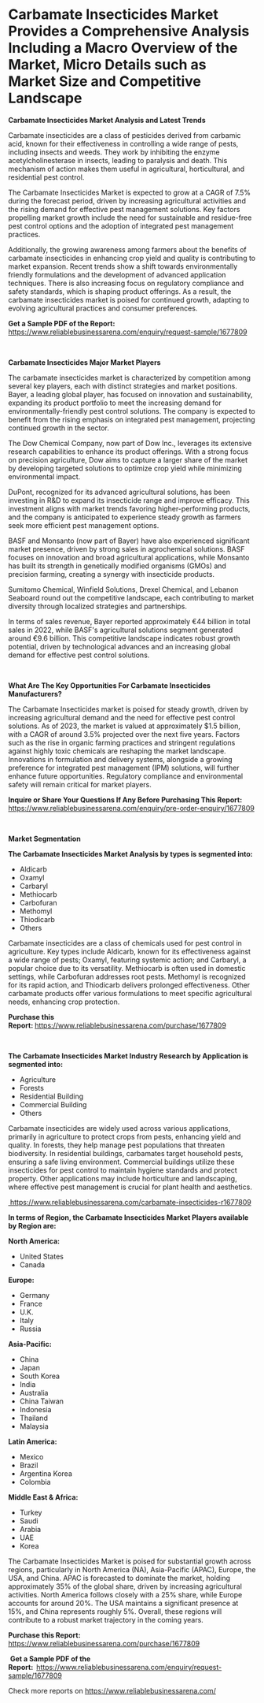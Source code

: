 <p><h1>Carbamate Insecticides Market Provides a Comprehensive Analysis Including a Macro Overview of the Market, Micro Details such as Market Size and Competitive Landscape</h1></p><p><strong>Carbamate Insecticides Market Analysis and Latest Trends</strong></p>
<p><p>Carbamate insecticides are a class of pesticides derived from carbamic acid, known for their effectiveness in controlling a wide range of pests, including insects and weeds. They work by inhibiting the enzyme acetylcholinesterase in insects, leading to paralysis and death. This mechanism of action makes them useful in agricultural, horticultural, and residential pest control.</p><p>The Carbamate Insecticides Market is expected to grow at a CAGR of 7.5% during the forecast period, driven by increasing agricultural activities and the rising demand for effective pest management solutions. Key factors propelling market growth include the need for sustainable and residue-free pest control options and the adoption of integrated pest management practices. </p><p>Additionally, the growing awareness among farmers about the benefits of carbamate insecticides in enhancing crop yield and quality is contributing to market expansion. Recent trends show a shift towards environmentally friendly formulations and the development of advanced application techniques. There is also increasing focus on regulatory compliance and safety standards, which is shaping product offerings. As a result, the carbamate insecticides market is poised for continued growth, adapting to evolving agricultural practices and consumer preferences.</p></p>
<p><strong>Get a Sample PDF of the Report:&nbsp;</strong> <a href="https://www.reliablebusinessarena.com/enquiry/request-sample/1677809?utm_campaign=3215&utm_medium=2&utm_source=Github&utm_content=ia&utm_term=25032025&utm_id=carbamate-insecticides">https://www.reliablebusinessarena.com/enquiry/request-sample/1677809</a></p>
<p>&nbsp;</p>
<p><strong>Carbamate Insecticides Major Market Players</strong></p>
<p><p>The carbamate insecticides market is characterized by competition among several key players, each with distinct strategies and market positions. Bayer, a leading global player, has focused on innovation and sustainability, expanding its product portfolio to meet the increasing demand for environmentally-friendly pest control solutions. The company is expected to benefit from the rising emphasis on integrated pest management, projecting continued growth in the sector.</p><p>The Dow Chemical Company, now part of Dow Inc., leverages its extensive research capabilities to enhance its product offerings. With a strong focus on precision agriculture, Dow aims to capture a larger share of the market by developing targeted solutions to optimize crop yield while minimizing environmental impact.</p><p>DuPont, recognized for its advanced agricultural solutions, has been investing in R&D to expand its insecticide range and improve efficacy. This investment aligns with market trends favoring higher-performing products, and the company is anticipated to experience steady growth as farmers seek more efficient pest management options.</p><p>BASF and Monsanto (now part of Bayer) have also experienced significant market presence, driven by strong sales in agrochemical solutions. BASF focuses on innovation and broad agricultural applications, while Monsanto has built its strength in genetically modified organisms (GMOs) and precision farming, creating a synergy with insecticide products.</p><p>Sumitomo Chemical, Winfield Solutions, Drexel Chemical, and Lebanon Seaboard round out the competitive landscape, each contributing to market diversity through localized strategies and partnerships.</p><p>In terms of sales revenue, Bayer reported approximately €44 billion in total sales in 2022, while BASF's agricultural solutions segment generated around €9.6 billion. This competitive landscape indicates robust growth potential, driven by technological advances and an increasing global demand for effective pest control solutions.</p></p>
<p>&nbsp;</p>
<p><strong>What Are The Key Opportunities For Carbamate Insecticides Manufacturers?</strong></p>
<p><p>The Carbamate Insecticides market is poised for steady growth, driven by increasing agricultural demand and the need for effective pest control solutions. As of 2023, the market is valued at approximately $1.5 billion, with a CAGR of around 3.5% projected over the next five years. Factors such as the rise in organic farming practices and stringent regulations against highly toxic chemicals are reshaping the market landscape. Innovations in formulation and delivery systems, alongside a growing preference for integrated pest management (IPM) solutions, will further enhance future opportunities. Regulatory compliance and environmental safety will remain critical for market players.</p></p>
<p><strong>Inquire or Share Your Questions If Any Before Purchasing This Report:</strong> <a href="https://www.reliablebusinessarena.com/enquiry/pre-order-enquiry/1677809?utm_campaign=3215&utm_medium=2&utm_source=Github&utm_content=ia&utm_term=25032025&utm_id=carbamate-insecticides">https://www.reliablebusinessarena.com/enquiry/pre-order-enquiry/1677809</a></p>
<p>&nbsp;</p>
<p><strong>Market Segmentation</strong></p>
<p><strong>The Carbamate Insecticides Market Analysis by types is segmented into:</strong></p>
<p><ul><li>Aldicarb</li><li>Oxamyl</li><li>Carbaryl</li><li>Methiocarb</li><li>Carbofuran</li><li>Methomyl</li><li>Thiodicarb</li><li>Others</li></ul></p>
<p><p>Carbamate insecticides are a class of chemicals used for pest control in agriculture. Key types include Aldicarb, known for its effectiveness against a wide range of pests; Oxamyl, featuring systemic action; and Carbaryl, a popular choice due to its versatility. Methiocarb is often used in domestic settings, while Carbofuran addresses root pests. Methomyl is recognized for its rapid action, and Thiodicarb delivers prolonged effectiveness. Other carbamate products offer various formulations to meet specific agricultural needs, enhancing crop protection.</p></p>
<p><strong>Purchase this Report:&nbsp;</strong><a href="https://www.reliablebusinessarena.com/purchase/1677809?utm_campaign=3215&utm_medium=2&utm_source=Github&utm_content=ia&utm_term=25032025&utm_id=carbamate-insecticides">https://www.reliablebusinessarena.com/purchase/1677809</a></p>
<p>&nbsp;</p>
<p><strong>The Carbamate Insecticides Market Industry Research by Application is segmented into:</strong></p>
<p><ul><li>Agriculture</li><li>Forests</li><li>Residential Building</li><li>Commercial Building</li><li>Others</li></ul></p>
<p><p>Carbamate insecticides are widely used across various applications, primarily in agriculture to protect crops from pests, enhancing yield and quality. In forests, they help manage pest populations that threaten biodiversity. In residential buildings, carbamates target household pests, ensuring a safe living environment. Commercial buildings utilize these insecticides for pest control to maintain hygiene standards and protect property. Other applications may include horticulture and landscaping, where effective pest management is crucial for plant health and aesthetics.</p></p>
<p><a href="https://www.reliablebusinessarena.com/carbamate-insecticides-r1677809?utm_campaign=3215&utm_medium=2&utm_source=Github&utm_content=ia&utm_term=25032025&utm_id=carbamate-insecticides">&nbsp;https://www.reliablebusinessarena.com/carbamate-insecticides-r1677809</a></p>
<p><strong>In terms of Region, the Carbamate Insecticides Market Players available by Region are:</strong></p>
<p>
    <p> <strong> North America: </strong>
        <ul>
            <li>United States</li>
            <li>Canada</li>
        </ul>
        </p> 
    <p> <strong> Europe: </strong>
        <ul>
            <li>Germany</li>
            <li>France</li>
            <li>U.K.</li>
            <li>Italy</li>
            <li>Russia</li>
        </ul>
        </p> 
    <p> <strong> Asia-Pacific: </strong>
        <ul>
            <li>China</li>
            <li>Japan</li>
            <li>South Korea</li>
            <li>India</li>
            <li>Australia</li>
            <li>China Taiwan</li>
            <li>Indonesia</li>
            <li>Thailand</li>
            <li>Malaysia</li>
        </ul>
        </p> 
    <p> <strong> Latin America: </strong>
        <ul>
            <li>Mexico</li>
            <li>Brazil</li>
            <li>Argentina Korea</li>
            <li>Colombia</li>
        </ul>
        </p> 
    <p> <strong> Middle East & Africa: </strong>
        <ul>
            <li>Turkey</li>
            <li>Saudi</li>
            <li>Arabia</li>
            <li>UAE</li>
            <li>Korea</li>
        </ul>
    </p>
    </p>
<p><p>The Carbamate Insecticides Market is poised for substantial growth across regions, particularly in North America (NA), Asia-Pacific (APAC), Europe, the USA, and China. APAC is forecasted to dominate the market, holding approximately 35% of the global share, driven by increasing agricultural activities. North America follows closely with a 25% share, while Europe accounts for around 20%. The USA maintains a significant presence at 15%, and China represents roughly 5%. Overall, these regions will contribute to a robust market trajectory in the coming years.</p></p>
<p><strong>Purchase this Report: </strong><a href="https://www.reliablebusinessarena.com/purchase/1677809?utm_campaign=3215&utm_medium=2&utm_source=Github&utm_content=ia&utm_term=25032025&utm_id=carbamate-insecticides">https://www.reliablebusinessarena.com/purchase/1677809</a></p>
<p>&nbsp;<strong>Get a Sample PDF of the Report:&nbsp;&nbsp;</strong><a href="https://www.reliablebusinessarena.com/enquiry/request-sample/1677809?utm_campaign=3215&utm_medium=2&utm_source=Github&utm_content=ia&utm_term=25032025&utm_id=carbamate-insecticides">https://www.reliablebusinessarena.com/enquiry/request-sample/1677809</a></p>
<p><strong></strong></p>
<p>Check more reports on <a href="https://www.reliablebusinessarena.com/?utm_campaign=3215&utm_medium=2&utm_source=Github&utm_content=ia&utm_term=25032025&utm_id=carbamate-insecticides">https://www.reliablebusinessarena.com/</a></p>